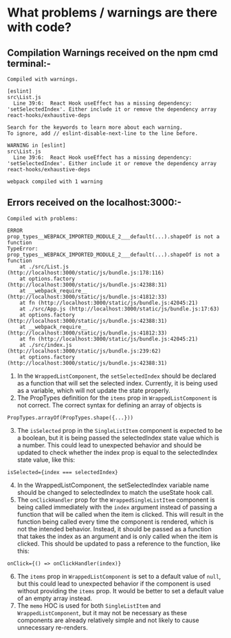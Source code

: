 # What problems / warnings are there with code?

## Compilation Warnings received on the npm cmd terminal:-

```warnings
Compiled with warnings.

[eslint]
src\List.js
  Line 39:6:  React Hook useEffect has a missing dependency: 'setSelectedIndex'. Either include it or remove the dependency array  react-hooks/exhaustive-deps

Search for the keywords to learn more about each warning.
To ignore, add // eslint-disable-next-line to the line before.

WARNING in [eslint]
src\List.js
  Line 39:6:  React Hook useEffect has a missing dependency: 'setSelectedIndex'. Either include it or remove the dependency array  react-hooks/exhaustive-deps

webpack compiled with 1 warning
```

## Errors received on the localhost:3000:-

```errors
Compiled with problems:

ERROR
prop_types__WEBPACK_IMPORTED_MODULE_2___default(...).shapeOf is not a function
TypeError: prop_types__WEBPACK_IMPORTED_MODULE_2___default(...).shapeOf is not a function
    at ./src/List.js (http://localhost:3000/static/js/bundle.js:178:116)
    at options.factory (http://localhost:3000/static/js/bundle.js:42388:31)
    at __webpack_require__ (http://localhost:3000/static/js/bundle.js:41812:33)
    at fn (http://localhost:3000/static/js/bundle.js:42045:21)
    at ./src/App.js (http://localhost:3000/static/js/bundle.js:17:63)
    at options.factory (http://localhost:3000/static/js/bundle.js:42388:31)
    at __webpack_require__ (http://localhost:3000/static/js/bundle.js:41812:33)
    at fn (http://localhost:3000/static/js/bundle.js:42045:21)
    at ./src/index.js (http://localhost:3000/static/js/bundle.js:239:62)
    at options.factory (http://localhost:3000/static/js/bundle.js:42388:31)
```

1. In the `WrappedListComponent`, the `setSelectedIndex` should be declared as a function that will set the selected index. Currently, it is being used as a variable, which will not update the state properly.
2. The PropTypes definition for the `items` prop in `WrappedListComponent` is not correct. The correct syntax for defining an array of objects is

```code
PropTypes.arrayOf(PropTypes.shape({...}))
```

3. The `isSelected` prop in the `SingleListItem` component is expected to be a boolean, but it is being passed the selectedIndex state value which is a number. This could lead to unexpected behavior and should be updated to check whether the index prop is equal to the selectedIndex state value, like this:

```code
isSelected={index === selectedIndex}
```

4. In the WrappedListComponent, the setSelectedIndex variable name should be changed to selectedIndex to match the useState hook call.
5. The `onClickHandler` prop for the `WrappedSingleListItem` component is being called immediately with the `index` argument instead of passing a function that will be called when the item is clicked. This will result in the function being called every time the component is rendered, which is not the intended behavior. Instead, it should be passed as a function that takes the index as an argument and is only called when the item is clicked. This should be updated to pass a reference to the function, like this:

```code
onClick={() => onClickHandler(index)}
```

6. The `items` prop in `WrappedListComponent` is set to a default value of `null`, but this could lead to unexpected behavior if the component is used without providing the `items` prop. It would be better to set a default value of an empty array instead.
7. The `memo` HOC is used for both `SingleListItem` and `WrappedListComponent`, but it may not be necessary as these components are already relatively simple and not likely to cause unnecessary re-renders.
